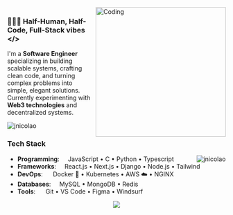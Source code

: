<img align="right" alt="Coding" width="300" src="https://i.pinimg.com/originals/cd/59/d6/cd59d626dc86397fe45080e6e9c7027d.gif">

### 👨🏻‍💻 Half-Human, Half-Code, Full-Stack vibes </>

I'm a **Software Engineer** specializing in building scalable systems, crafting clean code, and turning complex problems into simple, elegant solutions. Currently experimenting with **Web3 technologies** and decentralized systems.

<p align="left"> <img src="https://komarev.com/ghpvc/?username=jnicolao&label=Profile%20views&color=0e75b6&style=flat" alt="jnicolao" /> </p>

### Tech Stack

<img align="right" src="https://github-readme-stats.vercel.app/api/top-langs?username=jnicolao&show_icons=true&locale=en&layout=compact" alt="jnicolao" />

- **Programming**: &nbsp;&nbsp;&nbsp; JavaScript • C • Python • Typescript
- **Frameworks**: &nbsp;&nbsp;&nbsp; React.js • Next.js • Django • Node.js • Tailwind
- **DevOps**: &nbsp;&nbsp;&nbsp;&nbsp; Docker 🐳 • Kubernetes • AWS ☁️ • NGINX
- **Databases**: &nbsp;&nbsp;&nbsp; MySQL • MongoDB • Redis  
- **Tools**: &nbsp;&nbsp;&nbsp;&nbsp; Git • VS Code • Figma • Windsurf

<p align="center">
  <img src="https://capsule-render.vercel.app/api?type=waving&color=gradient&height=65&section=footer"/>
</p>
